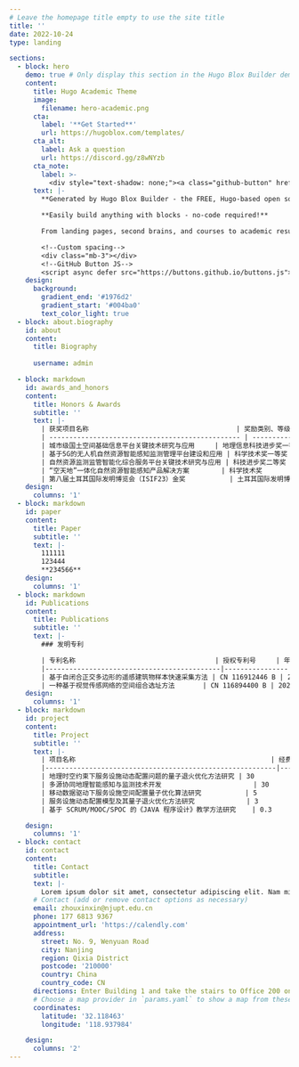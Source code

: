 ```yaml
---
# Leave the homepage title empty to use the site title
title: ''
date: 2022-10-24
type: landing

sections:
  - block: hero
    demo: true # Only display this section in the Hugo Blox Builder demo site
    content:
      title: Hugo Academic Theme
      image:
        filename: hero-academic.png
      cta:
        label: '**Get Started**'
        url: https://hugoblox.com/templates/
      cta_alt:
        label: Ask a question
        url: https://discord.gg/z8wNYzb
      cta_note:
        label: >-
          <div style="text-shadow: none;"><a class="github-button" href="https://github.com/HugoBlox/hugo-blox-builder" data-icon="octicon-star" data-size="large" data-show-count="true" aria-label="Star">Star Hugo Blox Builder</a></div><div style="text-shadow: none;"><a class="github-button" href="https://github.com/HugoBlox/theme-academic-cv" data-icon="octicon-star" data-size="large" data-show-count="true" aria-label="Star">Star the Academic template</a></div>
      text: |-
        **Generated by Hugo Blox Builder - the FREE, Hugo-based open source website builder trusted by 500,000+ sites.**

        **Easily build anything with blocks - no-code required!**

        From landing pages, second brains, and courses to academic resumés, conferences, and tech blogs.

        <!--Custom spacing-->
        <div class="mb-3"></div>
        <!--GitHub Button JS-->
        <script async defer src="https://buttons.github.io/buttons.js"></script>
    design:
      background:
        gradient_end: '#1976d2'
        gradient_start: '#004ba0'
        text_color_light: true
  - block: about.biography
    id: about
    content:
      title: Biography
     
      username: admin

  - block: markdown
    id: awards_and_honors
    content:
      title: Honors & Awards
      subtitle: ''
      text: |-
        | 获奖项目名称                                     | 奖励类别、等级              | 授予单位                  | 获奖时间 | 本人排名 |
        | ------------------------------------------------ | --------------------------- | ------------------------- | -------- | -------- |
        | 城市级国土空间基础信息平台关键技术研究与应用     | 地理信息科技进步奖一等奖   | 中国地理信息产业协会      | 2022     | 5        |
        | 基于5G的无人机自然资源智能感知监测管理平台建设和应用 | 科学技术奖一等奖           | 江苏省土地学会            | 2022     | 4        |
        | 自然资源监测监管智能化综合服务平台关键技术研究与应用 | 科技进步奖二等奖           | 江苏省测绘地理信息学会    | 2022     | 6        |
        | “空天地”一体化自然资源智能感知产品解决方案        | 科学技术奖                 | 江苏省人工智能学会        | 2021     | 3        |
        | 第八届土耳其国际发明博览会（ISIF23）金奖           | 土耳其国际发明博览会金奖   | 土耳其专利商标局          | 2023     | 3        |
    design:
      columns: '1'
  - block: markdown
    id: paper
    content:
      title: Paper
      subtitle: ''
      text: |-
        111111
        123444
        **234566**
    design:
      columns: '1'
  - block: markdown
    id: Publications
    content:
      title: Publications
      subtitle: ''
      text: |-
        ### 发明专利

        | 专利名称                                   | 授权专利号     | 年份 | 授权国家或地区 | 本人排名 | 经济效益（万元） |
        |--------------------------------------------|----------------|------|----------------|----------|------------------|
        | 基于自闭合正交多边形的遥感建筑物样本快速采集方法 | CN 116912446 B | 2023 | 中国           | 1        | 0                |
        | 一种基于视觉传感网络的空间组合选址方法       | CN 116894400 B | 2023 | 中国           | 1        | 0                |
    design:
      columns: '1'
  - block: markdown
    id: project
    content:
      title: Project
      subtitle: ''
      text: |-
        | 项目名称                                                 | 经费（万元） | 合同开始时间 | 合同截止时间 | 本人排名 | 项目来源                                       |
        |----------------------------------------------------------|--------------|--------------|--------------|----------|------------------------------------------------|
        | 地理时空约束下服务设施动态配置问题的量子退火优化方法研究 | 30           | 2023-01      | 2025-12      | 1        | 国家自然科学基金青年科学基金                   |
        | 多源协同地理智能感知与监测技术开发                       | 30           | 2022-06      | 2023-12      | 1        | 江苏省产学研揭榜挂帅项目                       |
        | 移动数据驱动下服务设施空间配置量子优化算法研究           | 5            | 2021-05      | 2022-12      | 1        | 虚拟地理环境教育部重点实验室开发基金项目     |
        | 服务设施动态配置模型及其量子退火优化方法研究             | 3            | 2022-07      | 2024-06      | 1        | 江苏省高等学校基础科学（自然科学）研究面上项目 |
        | 基于 SCRUM/MOOC/SPOC 的《JAVA 程序设计》教学方法研究    | 0.3          | 2022-12      | 2023-12      | 1        | 南京邮电大学校级教改项目                       |

    design:
      columns: '1'
  - block: contact
    id: contact
    content:
      title: Contact
      subtitle:
      text: |-
        Lorem ipsum dolor sit amet, consectetur adipiscing elit. Nam mi diam, venenatis ut magna et, vehicula efficitur enim.
      # Contact (add or remove contact options as necessary)
      email: zhouxinxin@njupt.edu.cn
      phone: 177 6813 9367
      appointment_url: 'https://calendly.com'
      address:
        street: No. 9, Wenyuan Road
        city: Nanjing
        region: Qixia District
        postcode: '210000'
        country: China
        country_code: CN
      directions: Enter Building 1 and take the stairs to Office 200 on Floor 2
      # Choose a map provider in `params.yaml` to show a map from these coordinates
      coordinates:
        latitude: '32.118463'
        longitude: '118.937984'  

    design:
      columns: '2'
---
```

